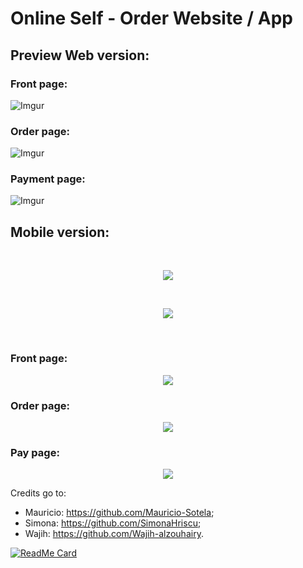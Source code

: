 # Online Self - Order Website / App



## Preview Web version:

### Front page:

![Imgur](https://i.imgur.com/hanbZu0.png?1)

### Order page:

![Imgur](https://i.imgur.com/NaJTDXP.png?1)

### Payment page:

![Imgur](https://i.imgur.com/2Y0502j.png?1)

## Mobile version:

<br>
<p align ="center">
  <img src="https://media.giphy.com/media/kZLO4stxHVE4vpOrbP/giphy.gif">
</p>
<br>
<p align ="center">
  <img src="https://media.giphy.com/media/gdZpDUp0kAR3p98hVp/giphy.gif">
</p>
<br>

### Front page:
<p align ="center">
  <img src="https://i.imgur.com/d37mWIo.png?1">
</p>
<!-- ![Imgur](https://i.imgur.com/d37mWIo.png?1) -->


### Order page:
<p align ="center">
  <img src="https://i.imgur.com/o0GGeos.png?1">
</p>
<!-- ![Imgur](https://i.imgur.com/o0GGeos.png?1) -->

### Pay page:
<p align ="center">
  <img src="https://i.imgur.com/SGyAaRt.png?1">
</p>

Credits go to:

- Mauricio:   https://github.com/Mauricio-Sotela;
- Simona:     https://github.com/SimonaHriscu;
- Wajih:      https://github.com/Wajih-alzouhairy.

[![ReadMe Card](https://github-readme-stats.vercel.app/api/pin/?username=Mauricio-Sotelaa&repo=github-readme-stats&theme=gruvbox)](https://github.com/Mauricio-Sotela/github-readme-stats)
<!-- ![Imgur](https://i.imgur.com/SGyAaRt.png?1) -->
